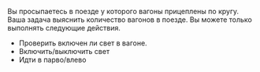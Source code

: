 Вы просыпаетесь в поезде у которого вагоны прицеплены по кругу. Ваша задача выяснить количество вагонов в поезде.
Вы можете только выполнять следующие действия.
- Проверить включен ли свет в вагоне.
- Включить/выключить свет
- Идти в парво/влево
